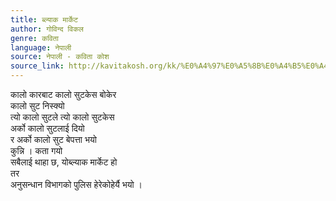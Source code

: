 ```yaml
---
title: ब्ल्याक मार्केट
author: गोविन्द विकल
genre: कविता
language: नेपाली
source: नेपाली - कविता कोश
source_link: http://kavitakosh.org/kk/%E0%A4%97%E0%A5%8B%E0%A4%B5%E0%A4%BF%E0%A4%A8%E0%A5%8D%E0%A4%A6_%E0%A4%B5%E0%A4%BF%E0%A4%95%E0%A4%B2
---
```


कालो कारबाट कालो सुटकेस बोकेर  
कालो सुट निस्क्यो  
त्यो कालो सुटले त्यो कालो सुटकेस  
अर्को कालो सुटलाई दियो  
र अर्को कालो सुट बेपत्ता भयो  
कुन्नि । कता गयो  
सबैलाई थाहा छ, योब्ल्याक मार्केट हो  
तर  
अनुसन्धान विभागको पुलिस हेरेकोहेर्यै भयो ।
